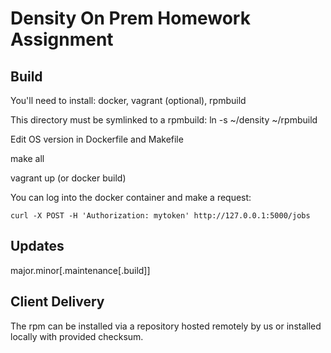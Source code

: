 # Density On Prem Homework Assignment

## Build
You'll need to install: docker, vagrant (optional), rpmbuild

This directory must be symlinked to a rpmbuild:
ln -s ~/density ~/rpmbuild

Edit OS version in Dockerfile and Makefile


make all

vagrant up (or docker build)

You can log into the docker container and make a request:
```
curl -X POST -H 'Authorization: mytoken' http://127.0.0.1:5000/jobs
```
## Updates
major.minor[.maintenance[.build]]

## Client Delivery
The rpm can be installed via a repository hosted remotely by us or installed locally with provided checksum.

